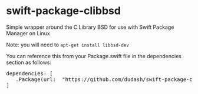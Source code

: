 # swift-package-clibbsd
Simple wrapper around the C Library BSD for use with Swift Package Manager on Linux

Note: you will need to `apt-get install libbsd-dev`

You can reference this from your Package.swift file in the dependencies section as follows:
<pre>
dependencies: [
   .Package(url:  "https://github.com/dudash/swift-package-clibbsd.git", majorVersion: 1)
]
</pre>
